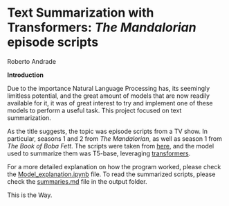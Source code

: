 # Text Summarization with Transformers: *The Mandalorian* episode scripts

Roberto Andrade

**Introduction**

Due to the importance Natural Language Processing has, its seemingly limitless potential, and the great amount of models that are now readily available for it, it was of great interest to try and implement one of these models to perform a useful task. This project focused on text summarization.

As the title suggests, the topic was episode scripts from a TV show. In particular, seasons 1 and 2 from *The Mandalorian*, as well as season 1 from *The Book of Boba Fett*. The scripts were taken from [here](https://starwars.fandom.com/), and the model used to summarize them was T5-base, leveraging [transformers](https://huggingface.co/).

For a more detailed explanation on how the program worked, please check the [Model_explanation.ipynb](https://github.com/roberto-andrade22/MandoTextAnalytics/blob/main/Model_explanation.ipynb) file. To read the summarized scripts, please check the [summaries.md](https://github.com/roberto-andrade22/MandoTextAnalytics/blob/main/output/summaries.md) file in the output folder.

This is the Way.